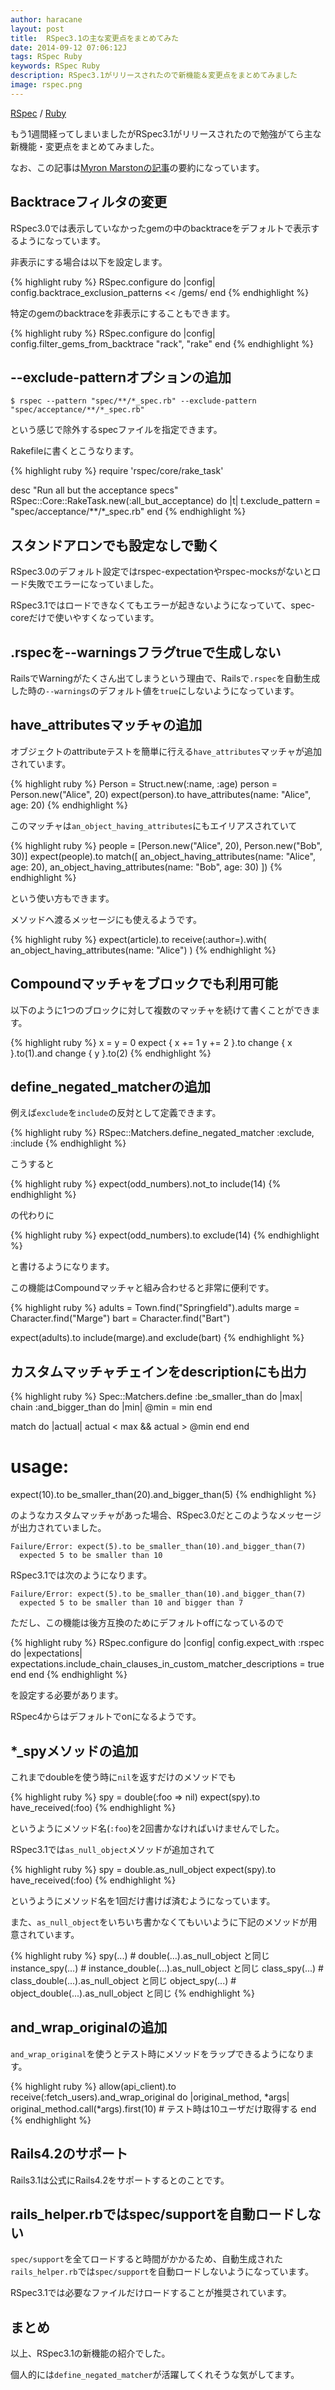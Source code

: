 ```yaml
---
author: haracane
layout: post
title:  RSpec3.1の主な変更点をまとめてみた
date: 2014-09-12 07:06:12J
tags: RSpec Ruby
keywords: RSpec Ruby
description: RSpec3.1がリリースされたので新機能＆変更点をまとめてみました
image: rspec.png
---
```

[RSpec](/tags/rspec/) / [Ruby](/tags/ruby/)

もう1週間経ってしまいましたがRSpec3.1がリリースされたので勉強がてら主な新機能・変更点をまとめてみました。

なお、この記事は[Myron Marstonの記事](http://myronmars.to/n/dev-blog/2014/09/rspec-3-1-has-been-released)の要約になっています。

## Backtraceフィルタの変更

RSpec3.0では表示していなかったgemの中のbacktraceをデフォルトで表示するようになっています。

非表示にする場合は以下を設定します。

{% highlight ruby %}
RSpec.configure do |config|
  config.backtrace_exclusion_patterns << /gems/
end
{% endhighlight %}

特定のgemのbacktraceを非表示にすることもできます。

{% highlight ruby %}
RSpec.configure do |config|
  config.filter_gems_from_backtrace "rack", "rake"
end
{% endhighlight %}

## --exclude-patternオプションの追加

    $ rspec --pattern "spec/**/*_spec.rb" --exclude-pattern "spec/acceptance/**/*_spec.rb"

という感じで除外するspecファイルを指定できます。

Rakefileに書くとこうなります。

{% highlight ruby %}
require 'rspec/core/rake_task'

desc "Run all but the acceptance specs"
RSpec::Core::RakeTask.new(:all_but_acceptance) do |t|
  t.exclude_pattern = "spec/acceptance/**/*_spec.rb"
end
{% endhighlight %}

## スタンドアロンでも設定なしで動く

RSpec3.0のデフォルト設定ではrspec-expectationやrspec-mocksがないとロード失敗でエラーになっていました。

RSpec3.1ではロードできなくてもエラーが起きないようになっていて、spec-coreだけで使いやすくなっています。

## .rspecを--warningsフラグtrueで生成しない

RailsでWarningがたくさん出てしまうという理由で、Railsで`.rspec`を自動生成した時の`--warnings`のデフォルト値を`true`にしないようになっています。

## have_attributesマッチャの追加

オブジェクトのattributeテストを簡単に行える`have_attributes`マッチャが追加されています。

{% highlight ruby %}
Person = Struct.new(:name, :age)
person = Person.new("Alice", 20)
expect(person).to have_attributes(name: "Alice", age: 20)
{% endhighlight %}

このマッチャは`an_object_having_attributes`にもエイリアスされていて

{% highlight ruby %}
people = [Person.new("Alice", 20), Person.new("Bob", 30)]
expect(people).to match([
  an_object_having_attributes(name: "Alice", age: 20),
  an_object_having_attributes(name: "Bob",   age: 30)
])
{% endhighlight %}

という使い方もできます。

メソッドへ渡るメッセージにも使えるようです。

{% highlight ruby %}
expect(article).to receive(:author=).with(
  an_object_having_attributes(name: "Alice")
)
{% endhighlight %}

## Compoundマッチャをブロックでも利用可能

以下のように1つのブロックに対して複数のマッチャを続けて書くことができます。

{% highlight ruby %}
x = y = 0
expect {
  x += 1
  y += 2
}.to change { x }.to(1).and change { y }.to(2)
{% endhighlight %}

## define_negated_matcherの追加

例えば`exclude`を`include`の反対として定義できます。

{% highlight ruby %}
RSpec::Matchers.define_negated_matcher :exclude, :include
{% endhighlight %}

こうすると

{% highlight ruby %}
expect(odd_numbers).not_to include(14)
{% endhighlight %}

の代わりに

{% highlight ruby %}
expect(odd_numbers).to exclude(14)
{% endhighlight %}

と書けるようになります。

この機能はCompoundマッチャと組み合わせると非常に便利です。

{% highlight ruby %}
adults = Town.find("Springfield").adults
marge  = Character.find("Marge")
bart   = Character.find("Bart")

expect(adults).to include(marge).and exclude(bart)
{% endhighlight %}

## カスタムマッチャチェインをdescriptionにも出力

{% highlight ruby %}
Spec::Matchers.define :be_smaller_than do |max|
  chain :and_bigger_than do |min|
    @min = min
  end

  match do |actual|
    actual < max && actual > @min
  end
end

# usage:
expect(10).to be_smaller_than(20).and_bigger_than(5)
{% endhighlight %}

のようなカスタムマッチャがあった場合、RSpec3.0だとこのようなメッセージが出力されていました。

    Failure/Error: expect(5).to be_smaller_than(10).and_bigger_than(7)
      expected 5 to be smaller than 10

RSpec3.1では次のようになります。

    Failure/Error: expect(5).to be_smaller_than(10).and_bigger_than(7)
      expected 5 to be smaller than 10 and bigger than 7

ただし、この機能は後方互換のためにデフォルトoffになっているので

{% highlight ruby %}
RSpec.configure do |config|
  config.expect_with :rspec do |expectations|
    expectations.include_chain_clauses_in_custom_matcher_descriptions = true
  end
end
{% endhighlight %}

を設定する必要があります。

RSpec4からはデフォルトでonになるようです。

## *_spyメソッドの追加

これまでdoubleを使う時に`nil`を返すだけのメソッドでも

{% highlight ruby %}
spy = double(:foo => nil)
expect(spy).to have_received(:foo)
{% endhighlight %}

というようにメソッド名(`:foo`)を2回書かなければいけませんでした。

RSpec3.1では`as_null_object`メソッドが追加されて

{% highlight ruby %}
spy = double.as_null_object
expect(spy).to have_received(:foo)
{% endhighlight %}

というようにメソッド名を1回だけ書けば済むようになっています。

また、`as_null_object`をいちいち書かなくてもいいように下記のメソッドが用意されています。

{% highlight ruby %}
spy(...)          # double(...).as_null_object と同じ
instance_spy(...) # instance_double(...).as_null_object  と同じ
class_spy(...)    # class_double(...).as_null_object と同じ
object_spy(...)   # object_double(...).as_null_object と同じ
{% endhighlight %}

## and_wrap_originalの追加

`and_wrap_original`を使うとテスト時にメソッドをラップできるようになります。

{% highlight ruby %}
allow(api_client).to receive(:fetch_users).and_wrap_original do |original_method, *args|
  original_method.call(*args).first(10) # テスト時は10ユーザだけ取得する
end
{% endhighlight %}

## Rails4.2のサポート

Rails3.1は公式にRails4.2をサポートするとのことです。

## rails_helper.rbではspec/supportを自動ロードしない

`spec/support`を全てロードすると時間がかかるため、自動生成された`rails_helper.rb`では`spec/support`を自動ロードしないようになっています。

RSpec3.1では必要なファイルだけロードすることが推奨されています。

## まとめ

以上、RSpec3.1の新機能の紹介でした。

個人的には`define_negated_matcher`が活躍してくれそうな気がしてます。

